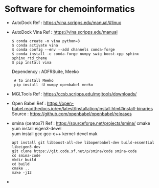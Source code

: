 # Software for chemoinformatics
- AutoDock
  Ref : https://vina.scripps.edu/manual/#linux
- AutoDock Vina
  Ref : https://vina.scripps.edu/manual  
  ```
  $ conda create -n vina python=3
  $ conda activate vina
  $ conda config --env --add channels conda-forge
  $ conda install -c conda-forge numpy swig boost-cpp sphinx sphinx_rtd_theme
  $ pip install vina
  ```
  Dependency : ADFRSuite, Meeko  
  ```
   # to install Meeko
   pip install -U numpy openbabel meeko
  ```
- MGLTools
  Ref : https://ccsb.scripps.edu/mgltools/downloads/
- Open Babel
  Ref : https://open-babel.readthedocs.io/en/latest/Installation/install.html#install-binaries  
  Source : https://github.com/openbabel/openbabel/releases  
- smina (centos7)
  Ref : https://sourceforge.net/projects/smina/
  cmake  
  yum install eigen3-devel  
  yum install gcc gcc-c++ kernel-devel mak  
  
  ```
  apt install git libboost-all-dev libopenbabel-dev build-essential libeigen3-dev
  git clone https://git.code.sf.net/p/smina/code smina-code
  cd smina-code
  mkdir build
  cd build
  cmake ..
  make -j12
  ```
- 
